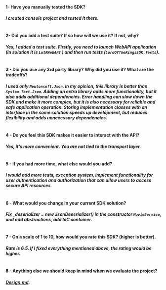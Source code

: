 #### 1- Have you manually tested the SDK?
##### I created console project and tested it there.
#
#### 2- Did you add a test suite? If so how will we use it? If not, why?
##### Yes, I added a test suite. Firstly, you need to launch WebAPI application (In solution it is `LotRWebAPI` ) and then run tests (`LordOfTheRingsSDK.Tests`).
#
####  3 - Did you use any 3rd party library? Why did you use it? What are the tradeoffs?
##### I used only `Newtonsoft.Json`. In my opinion, this library is better than `System.Text.Json`. Adding an extra library adds more functionality, but it also adds additional dependencies. Error handling can slow down the SDK and make it more complex, but it is also necessary for reliable and safe application operation. Storing implementation classes with an interface in the same solution speeds up development, but reduces flexibility and adds unnecessary dependencies.
#
#### 4 - Do you feel this SDK makes it easier to interact with the API?
##### Yes, it's more convenient. You are not tied to the transport layer.
#
####  5 - If you had more time, what else would you add?
##### I would add more tests, exception system, implement functionality for user authentication and authorization that can allow users to access secure API resources.
#
#### 6 - What would you change in your current SDK solution?
##### Fix _deserializer = new JsonDeserializer() in the constructor `MovieService`, and add abstractions, add IoC container.
#
#### 7 - On a scale of 1 to 10, how would you rate this SDK? (higher is better).
##### Rate is 6.5.  If I fixed everything mentioned above, the rating would be higher.
#
#### 8 - Anything else we should keep in mind when we evaluate the project?
#####  [Design.md](https://github.com/nostrr/Oleksii_Lukavnov-SDK/blob/master/design.md).
